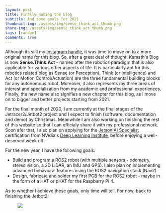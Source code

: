 ```yaml
---
layout: post
title: Finally naming the blog
subtitle: And some goals for 2021
thumbnail-img: /assets/img/sense_think_act_thumb.png
share-img: /assets/img/sense_think_act_thumb.png
tags: [random]
comments: true
---
```


Although its still my [Instagram handle](https://instagram.com/kamathsblog), it was time to move on to a more original name for this blog. So, after a great deal of thought, Kamath's Blog is now **Sense.Think.Act** -  named after the robotics paradigm that is also applicable for various other aspects of life. It is particularly apt for this robotics related blog as Sense (or Perception), Think (or Intelligence) and Act (or Motion Control/Actuation) are the three fundamental building blocks for any autonomous robot. Moreover, it also represents my three areas of interest and specialization from my academic and professional experiences. Finally, the new name also signifies a new chapter for this blog, as I move on to bigger and better projects starting from 2021.  

For the final month of 2020, I am currently at the final stages of the Jetracer2/Jetbot2 project and I expect to finish (software, documentation and demo) by Christmas. Meanwhile I am also working on finishing the rest of this website so that I can officialy share it with my professional network. Soon afer that, I also plan on applying for the [Jetson AI Specialist](https://developer.nvidia.com/embedded/learn/jetson-ai-certification-programs) certification from NVidia's [Deep Learning Institute](https://www.nvidia.com/en-us/deep-learning-ai/education/), before enjoying a well-deserved week off. 

For the new year, I have the following goals:

* Build and program a ROS2 robot (with multiple sensors - odometry, stereo vision, a 2D LiDAR, an IMU and GPS). I also plan on implementing advanced behavioral features using the ROS2 navigation stack (Nav2)
* Design, fabricate and solder my first PCB for the ROS2 robot - maybe in the form of a HAT or pHAT for the Raspberry Pi 4. 

As to whether I achieve these goals, only time will tell. For now, back to finishing the Jetbot2:

<figure class="aligncenter">
	<img src="https://adityakamath.github.com/assets/img/jetbot2_messy_desk.jpg" />
</figure>

